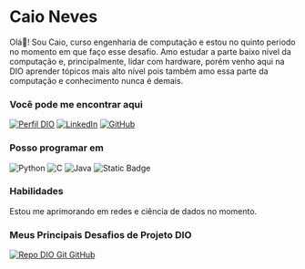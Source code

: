 # Caio Neves
Olá👋! Sou Caio, curso engenharia de computação e estou no quinto periodo no momento em que faço esse desafio. Amo estudar a parte baixo nível da computação e, principalmente, lidar com hardware, porém venho aqui na DIO aprender tópicos mais alto nível pois também amo essa parte da computação e conhecimento nunca é demais.

### Você pode me encontrar aqui
[![Perfil DIO](https://img.shields.io/badge/-Meu%20Perfil%20na%20DIO-30A3DC?style=for-the-badge)](https://web.dio.me/users//ncaio1909/)
[![LinkedIn](https://img.shields.io/badge/-LinkedIn-000?style=for-the-badge&logo=linkedin&logoColor=30A3DC)](https://www.linkedin.com/in/nevescaio/)
[![GitHub](https://img.shields.io/badge/GitHub-000?style=for-the-badge&logo=github&logoColor=30A3DC)](https://github.com/NvsCaio)


### Posso programar em
![Python](https://img.shields.io/badge/Python-000?style=for-the-badge&logo=python)
![C](https://img.shields.io/badge/C-000?style=for-the-badge&logo=c)
![Java](https://img.shields.io/badge/Java-000?style=for-the-badge&logo=java)
![Static Badge](https://img.shields.io/badge/MySQL-000?style=for-the-badge&logo=MySQL)

### Habilidades
Estou me aprimorando em redes e ciência de dados no momento.

### Meus Principais Desafios de Projeto DIO
[![Repo DIO Git GitHub](https://github-readme-stats.vercel.app/api/pin/?username=elidianaandrade&repo=dio-lab-open-source&bg_color=000&border_color=30A3DC&show_icons=true&icon_color=30A3DC&title_color=E94D5F&text_color=FFF)](https://github.com/elidianaandrade/dio-lab-open-source)
